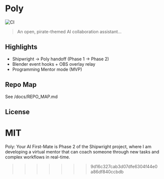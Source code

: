 # Poly

![CI](https://github.com/ladym0d/Poly/actions/workflows/ci.yml/badge.svg)

> An open, pirate-themed AI collaboration assistant...

## Highlights
- Shipwright → Poly handoff (Phase 1 → Phase 2)
- Blender event hooks + OBS overlay relay
- Programming Mentor mode (MVP)

## Repo Map
See /docs/REPO_MAP.md

## License
MIT
=======
Poly: Your AI First-Mate is Phase 2 of the Shipwright project, where I am developing a virtual mentor that can coach someone through new tasks and complex workflows in real-time.
>>>>>>> 9d16c327cab3d07dfe6304f44e0a86df840ccbdb
